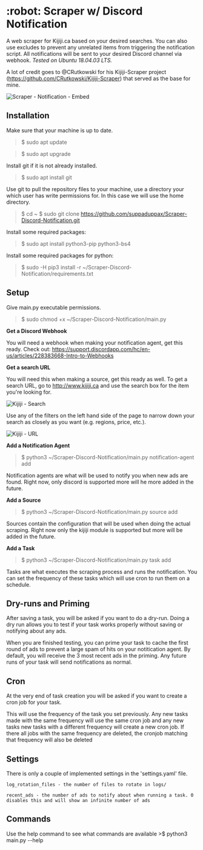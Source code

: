 <h1>:robot: Scraper w/ Discord Notification</h1>

A web scraper for Kijiji.ca based on your desired searches. You can also use excludes to prevent any unrelated items from triggering the notification script.
All notifications will be sent to your desired Discord channel via webhook.
*Tested on Ubuntu 18.04.03 LTS.*

A lot of credit goes to @CRutkowski for his Kijiji-Scraper project (https://github.com/CRutkowski/Kijiji-Scraper) that served as the base for mine.

![Scraper - Notification - Embed](https://user-images.githubusercontent.com/58180427/69883816-73c8ed00-129b-11ea-9dd8-c02a9fbb76e2.png)

<h2>Installation</h2>

Make sure that your machine is up to date.
>$ sudo apt update

>$ sudo apt upgrade

Install git if it is not already installed.

>$ sudo apt install git

Use git to pull the repository files to your machine, use a directory your which user has write permissions for.
In this case we will use the home directory.
>$ cd ~
>$ sudo git clone https://github.com/suppaduppax/Scraper-Discord-Notification.git

Install some required packages:
>$ sudo apt install python3-pip python3-bs4

Install some required packages for python:
>$ sudo -H pip3 install -r ~/Scraper-Discord-Notification/requirements.txt

<h2>Setup</h2>

Give main.py executable permissions.
>$ sudo chmod +x ~/Scraper-Discord-Notification/main.py

**Get a Discord Webhook**

You will need a webhook when making your notification agent, get this ready.
Check out: https://support.discordapp.com/hc/en-us/articles/228383668-Intro-to-Webhooks

**Get a search URL**

You will need this when making a source, get this ready as well.
To get a search URL, go to http://www.kijiji.ca and use the search box for the item you're looking for.

![Kijiji - Search](https://user-images.githubusercontent.com/58180427/69773229-dd3fe300-1157-11ea-884c-5f5c12b3f874.png)

Use any of the filters on the left hand side of the page to narrow down your search as closely as you want (e.g. regions, price, etc.).

![Kijiji - URL](https://user-images.githubusercontent.com/58180427/69773238-e16c0080-1157-11ea-8105-797037bb5687.png)

**Add a Notification Agent**

>$ python3 ~/Scraper-Discord-Notification/main.py notification-agent add

Notification agents are what will be used to notify you when new ads are found.
Right now, only discord is supported more will he more added in the future.
 
**Add a Source**
>$ python3 ~/Scraper-Discord-Notification/main.py source add
 
Sources contain the configuration that will be used when doing the actual scraping. Right
now only the kijiji module is supported but more will be added in the future.

**Add a Task**
>$ python3 ~/Scraper-Discord-Notification/main.py task add
 
Tasks are what executes the scraping process and runs the notification.
You can set the frequency of these tasks which will use cron to run them on
a schedule.

<h2>Dry-runs and Priming</h2>
After saving a task, you will be asked if you want to do a dry-run.
Doing a dry run allows you to test if your task works properly without saving or notifying about any ads.

When you are finished testing, you can prime your task to cache the first
round of ads to prevent a large spam of hits on your notitication agent.
By default, you will receive the 3 most recent ads in the priming.
Any future runs of your task will send notifications as normal.

<h2>Cron</h2>
At the very end of task creation you will be asked if you want to create a cron
job for your task. 

This will use the frequency of the task you set previously.
Any new tasks made with the same frequency will use the same cron job and
any new tasks new tasks with a different frequency will create a new cron
job. If there all jobs with the same frequency are deleted, the cronjob matching
that frequency will also be deleted

<h2>Settings</h2>
There is only a couple of implemented settings in the 'settings.yaml' file.

```log_rotation_files - the number of files to rotate in logs/```

```recent_ads - the number of ads to notify about when running a task. 0 disables this and will show an infinite number of ads```

<h2>Commands</h2>
Use the help command to see what commands are available
>$ python3 main.py --help 
